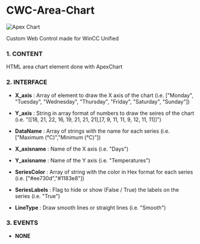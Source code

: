 # CWC-Area-Chart

<img src="https://apexcharts.com/wp-content/themes/apexcharts/img/apexcharts-logo-white-trimmed.svg" alt="Apex Chart"/>

Custom Web Control made for WinCC Unified

### 1. CONTENT

HTML area chart element done with ApexChart

### 2. INTERFACE

  - **X_axis** : Array of element to draw the X axis of the chart (i.e. ["Monday", "Tuesday", "Wednesday", "Thursday", "Friday", "Saturday", "Sunday"])

  - **Y_axis** : String in array format of numbers to draw the seires of the chart (i.e. "[[18, 21, 22, 16, 19, 21, 21, 21],[7, 9, 11, 11, 9, 12, 11, 11]]")
  
  - **DataName** : Array of strings with the name for each series (i.e. ["Maximum (°C)","Minimum (°C)"])
    
  - **X_axisname** : Name of the X axis (i.e. "Days")
  
  - **Y_axisname** : Name of the Y axis (i.e. "Temperatures")

  - **SeriesColor** : Array of string with the color in Hex format for each series (i.e. ["#ee730d","#1183e8"])
  
  - **SeriesLabels** : Flag to hide or show (False / True) the labels on the series (i.e. "True")
  
  - **LineType** : Draw smooth lines or straight lines (i.e. "Smooth")
### 3. EVENTS

  - **NONE**
